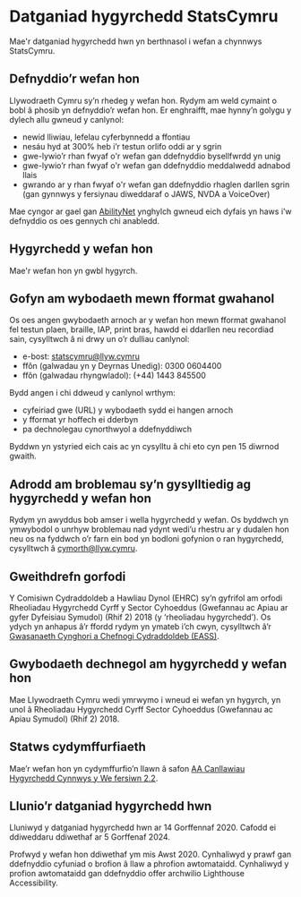 # Datganiad hygyrchedd StatsCymru

Mae'r datganiad hygyrchedd hwn yn berthnasol i wefan a chynnwys StatsCymru.

## Defnyddio’r wefan hon

Llywodraeth Cymru sy’n rhedeg y wefan hon. Rydym am weld cymaint o bobl â phosib yn defnyddio’r wefan hon. Er
enghraifft, mae hynny’n golygu y dylech allu gwneud y canlynol:

- newid lliwiau, lefelau cyferbynnedd a ffontiau
- nesáu hyd at 300% heb i’r testun orlifo oddi ar y sgrin
- gwe-lywio’r rhan fwyaf o'r wefan gan ddefnyddio bysellfwrdd yn unig
- gwe-lywio’r rhan fwyaf o'r wefan gan ddefnyddio meddalwedd adnabod llais
- gwrando ar y rhan fwyaf o'r wefan gan ddefnyddio rhaglen darllen sgrin (gan gynnwys y fersiynau diweddaraf o JAWS, NVDA a VoiceOver)

Mae cyngor ar gael gan [AbilityNet](https://mcmw.abilitynet.org.uk/) ynghylch gwneud eich dyfais yn haws i’w defnyddio
os oes gennych chi anabledd.

## Hygyrchedd y wefan hon

Mae'r wefan hon yn gwbl hygyrch.

## Gofyn am wybodaeth mewn fformat gwahanol

Os oes angen gwybodaeth arnoch ar y wefan hon mewn fformat gwahanol fel testun plaen, braille, IAP, print bras, hawdd ei
ddarllen neu recordiad sain, cysylltwch â ni drwy un o’r dulliau canlynol:

- e-bost: [statscymru@llyw.cymru](mailto:statscymru@llyw.cymru)
- ffôn (galwadau yn y Deyrnas Unedig): 0300 0604400
- ffôn (galwadau rhyngwladol): (+44) 1443 845500

Bydd angen i chi ddweud y canlynol wrthym:

- cyfeiriad gwe (URL) y wybodaeth sydd ei hangen arnoch
- y fformat yr hoffech ei dderbyn
- pa dechnolegau cynorthwyol a ddefnyddiwch

Byddwn yn ystyried eich cais ac yn cysylltu â chi eto cyn pen 15 diwrnod gwaith.

## Adrodd am broblemau sy’n gysylltiedig ag hygyrchedd y wefan hon

Rydym yn awyddus bob amser i wella hygyrchedd y wefan. Os byddwch yn ymwybodol o unrhyw broblemau nad ydynt wedi’u
rhestru ar y dudalen hon neu os na fyddwch o’r farn ein bod yn bodloni gofynion o ran hygyrchedd, cysylltwch â
[cymorth@llyw.cymru](mailto:cymorth@llyw.cymru).

## Gweithdrefn gorfodi

Y Comisiwn Cydraddoldeb a Hawliau Dynol (EHRC) sy’n gyfrifol am orfodi Rheoliadau Hygyrchedd Cyrff y Sector Cyhoeddus
(Gwefannau ac Apiau ar gyfer Dyfeisiau Symudol) (Rhif 2) 2018 (y ‘rheoliadau hygyrchedd’). Os ydych yn anhapus â’r
ffordd rydym yn ymateb i’ch cwyn, cysylltwch â’r
[Gwasanaeth Cynghori a Chefnogi Cydraddoldeb (EASS)](https://www.equalityadvisoryservice.com/).

## Gwybodaeth dechnegol am hygyrchedd y wefan hon

Mae Llywodraeth Cymru wedi ymrwymo i wneud ei wefan yn hygyrch, yn unol â Rheoliadau Hygyrchedd Cyrff Sector Cyhoeddus
(Gwefannau ac Apiau Symudol) (Rhif 2) 2018.

## Statws cydymffurfiaeth

Mae’r wefan hon yn cydymffurfio’n llawn â safon
[AA Canllawiau Hygyrchedd Cynnwys y We fersiwn 2.2](https://www.w3.org/TR/WCAG22/).

## Llunio’r datganiad hygyrchedd hwn

Lluniwyd y datganiad hygyrchedd hwn ar 14 Gorffennaf 2020. Cafodd ei ddiweddaru ddiwethaf ar 5 Gorffenaf 2024.

Profwyd y wefan hon ddiwethaf ym mis Awst 2020. Cynhaliwyd y prawf gan ddefnyddio cyfuniad o brofion â llaw a phrofion
awtomataidd. Cynhaliwyd y profion awtomataidd gan ddefnyddio offer archwilio Lighthouse Accessibility.
